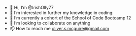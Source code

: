 - 👋 Hi, I’m @IrishOlly77
- 👀 I’m interested in further my knowledge in coding
- 🌱 I’m currently a cohort of the School of Code Bootcamp 12
- 💞️ I’m looking to collaborate on anything
- 📫 How to reach me oliver.s.mcguire@gmail.com

<!---
IrishOlly77/IrishOlly77 is a ✨ special ✨ repository because its `README.md` (this file) appears on your GitHub profile.
You can click the Preview link to take a look at your changes.
--->
